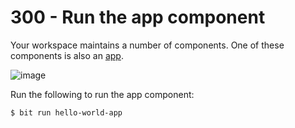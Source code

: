 # 300 - Run the app component

Your workspace maintains a number of components. One of these components is also an [app](https://bit.dev/reference/apps/application-types).

![image](https://github.com/vanHeemstraSystems/bit-hello-world/assets/1499433/b2f491f0-5f72-43fc-bff1-77a07dc4a2f4)

Run the following to run the app component:

```
$ bit run hello-world-app
```
